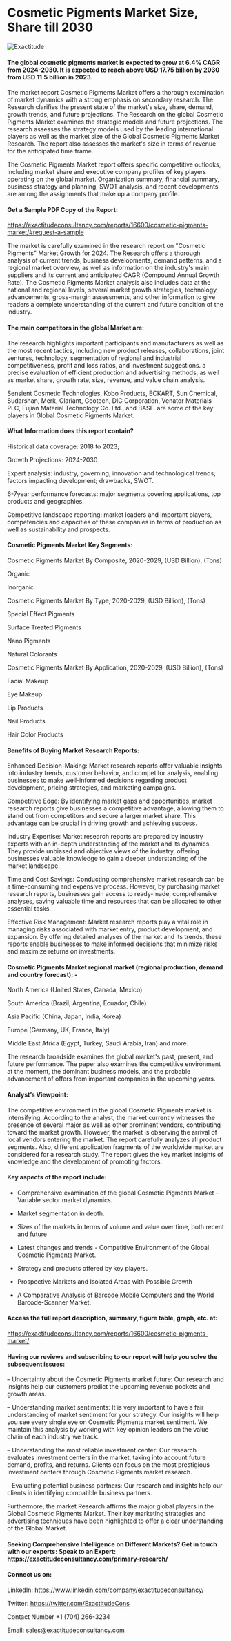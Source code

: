# Cosmetic Pigments Market Size, Share till 2030

![Exactitude](https://github.com/Snehal0508/Chemical-materials/assets/161628617/1f765f67-b9c5-4cbe-a578-bf6edafd57c7)

#### The global cosmetic pigments market is expected to grow at 6.4% CAGR from 2024-2030. It is expected to reach above USD 17.75 billion by 2030 from USD 11.5 billion in 2023.

The market report Cosmetic Pigments Market offers a thorough examination of market dynamics with a strong emphasis on secondary research. The Research clarifies the present state of the market's size, share, demand, growth trends, and future projections. The Research on the global Cosmetic Pigments Market examines the strategic models and future projections. The research assesses the strategy models used by the leading international players as well as the market size of the Global Cosmetic Pigments Market Research. The report also assesses the market's size in terms of revenue for the anticipated time frame.

The Cosmetic Pigments Market report offers specific competitive outlooks, including market share and executive company profiles of key players operating on the global market. Organization summary, financial summary, business strategy and planning, SWOT analysis, and recent developments are among the assignments that make up a company profile.

#### Get a Sample PDF Copy of the Report:

https://exactitudeconsultancy.com/reports/16600/cosmetic-pigments-market/#request-a-sample

The market is carefully examined in the research report on "Cosmetic Pigments" Market Growth for 2024. The Research offers a thorough analysis of current trends, business developments, demand patterns, and a regional market overview, as well as information on the industry's main suppliers and its current and anticipated CAGR (Compound Annual Growth Rate). The Cosmetic Pigments Market analysis also includes data at the national and regional levels, several market growth strategies, technology advancements, gross-margin assessments, and other information to give readers a complete understanding of the current and future condition of the industry.

#### The main competitors in the global Market are:

The research highlights important participants and manufacturers as well as the most recent tactics, including new product releases, collaborations, joint ventures, technology, segmentation of regional and industrial competitiveness, profit and loss ratios, and investment suggestions. a precise evaluation of efficient production and advertising methods, as well as market share, growth rate, size, revenue, and value chain analysis.

Sensient Cosmetic Technologies, Kobo Products, ECKART, Sun Chemical, Sudarshan, Merk, Clariant, Geotech, DIC Corporation, Venator Materials PLC, Fujian Material Technology Co. Ltd., and BASF. are some of the key players in Global Cosmetic Pigments Market.

#### What Information does this report contain? 

Historical data coverage: 2018 to 2023;

Growth Projections: 2024-2030

Expert analysis: industry, governing, innovation and technological trends; factors impacting development; drawbacks, SWOT. 

6-7year performance forecasts: major segments covering applications, top products and geographies. 

Competitive landscape reporting: market leaders and important players, competencies and capacities of these companies in terms of production as well as sustainability and prospects.

#### Cosmetic Pigments Market Key Segments:

Cosmetic Pigments Market By Composite, 2020-2029, (USD Billion), (Tons)

Organic

Inorganic

Cosmetic Pigments Market By Type, 2020-2029, (USD Billion), (Tons)

Special Effect Pigments

Surface Treated Pigments

Nano Pigments

Natural Colorants

Cosmetic Pigments Market By Application, 2020-2029, (USD Billion), (Tons)

Facial Makeup

Eye Makeup

Lip Products

Nail Products

Hair Color Products

#### Benefits of Buying Market Research Reports:

Enhanced Decision-Making: Market research reports offer valuable insights into industry trends, customer behavior, and competitor analysis, enabling businesses to make well-informed decisions regarding product development, pricing strategies, and marketing campaigns.

Competitive Edge: By identifying market gaps and opportunities, market research reports give businesses a competitive advantage, allowing them to stand out from competitors and secure a larger market share. This advantage can be crucial in driving growth and achieving success.

Industry Expertise: Market research reports are prepared by industry experts with an in-depth understanding of the market and its dynamics. They provide unbiased and objective views of the industry, offering businesses valuable knowledge to gain a deeper understanding of the market landscape.

Time and Cost Savings: Conducting comprehensive market research can be a time-consuming and expensive process. However, by purchasing market research reports, businesses gain access to ready-made, comprehensive analyses, saving valuable time and resources that can be allocated to other essential tasks.

Effective Risk Management: Market research reports play a vital role in managing risks associated with market entry, product development, and expansion. By offering detailed analyses of the market and its trends, these reports enable businesses to make informed decisions that minimize risks and maximize returns on investments.

#### Cosmetic Pigments Market regional market (regional production, demand and country forecast): -

North America (United States, Canada, Mexico)

South America (Brazil, Argentina, Ecuador, Chile)

Asia Pacific (China, Japan, India, Korea)

Europe (Germany, UK, France, Italy)

Middle East Africa (Egypt, Turkey, Saudi Arabia, Iran) and more.

The research broadside examines the global market's past, present, and future performance. The paper also examines the competitive environment at the moment, the dominant business models, and the probable advancement of offers from important companies in the upcoming years.

#### Analyst’s Viewpoint:

The competitive environment in the global Cosmetic Pigments market is intensifying. According to the analyst, the market currently witnesses the presence of several major as well as other prominent vendors, contributing toward the market growth. However, the market is observing the arrival of local vendors entering the market. The report carefully analyzes all product segments. Also, different application fragments of the worldwide market are considered for a research study. The report gives the key market insights of knowledge and the development of promoting factors.

#### Key aspects of the report include:

- Comprehensive examination of the global Cosmetic Pigments Market - Variable sector market dynamics.

- Market segmentation in depth.

- Sizes of the markets in terms of volume and value over time, both recent and future

- Latest changes and trends - Competitive Environment of the Global Cosmetic Pigments Market.

- Strategy and products offered by key players.

- Prospective Markets and Isolated Areas with Possible Growth

- A Comparative Analysis of Barcode Mobile Computers and the World Barcode-Scanner Market.

#### Access the full report description, summary, figure table, graph, etc. at:

https://exactitudeconsultancy.com/reports/16600/cosmetic-pigments-market/

#### Having our reviews and subscribing to our report will help you solve the subsequent issues:

– Uncertainty about the Cosmetic Pigments market future: Our research and insights help our customers predict the upcoming revenue pockets and growth areas.

– Understanding market sentiments: It is very important to have a fair understanding of market sentiment for your strategy. Our insights will help you see every single eye on Cosmetic Pigments market sentiment. We maintain this analysis by working with key opinion leaders on the value chain of each industry we track.

– Understanding the most reliable investment center: Our research evaluates investment centers in the market, taking into account future demand, profits, and returns. Clients can focus on the most prestigious investment centers through Cosmetic Pigments market research.

– Evaluating potential business partners: Our research and insights help our clients in identifying compatible business partners.

Furthermore, the market Research affirms the major global players in the Global Cosmetic Pigments Market. Their key marketing strategies and advertising techniques have been highlighted to offer a clear understanding of the Global Market.

#### Seeking Comprehensive Intelligence on Different Markets? Get in touch with our experts: Speak to an Expert: https://exactitudeconsultancy.com/primary-research/

#### Connect us on:

LinkedIn: https://www.linkedin.com/company/exactitudeconsultancy/

Twitter: https://twitter.com/ExactitudeCons

Contact Number +1 (704) 266-3234

Email: sales@exactitudeconsultancy.com
